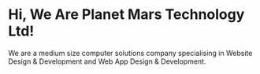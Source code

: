 # Hi, We Are Planet Mars Technology Ltd!

We are a medium size computer solutions company specialising in Website Design & Development and Web App Design & Development.
